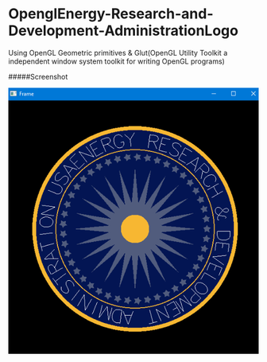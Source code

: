 # OpenglEnergy-Research-and-Development-AdministrationLogo
Using OpenGL Geometric primitives &amp; Glut(OpenGL Utility Toolkit a independent window system toolkit for writing OpenGL programs)

#####Screenshot

![image](sc0.png)
